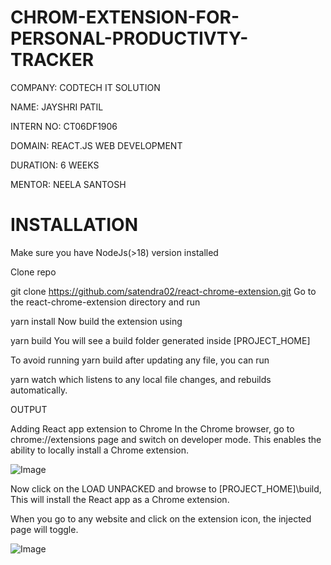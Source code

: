 # CHROM-EXTENSION-FOR-PERSONAL-PRODUCTIVTY-TRACKER

COMPANY: CODTECH IT SOLUTION

NAME: JAYSHRI PATIL

INTERN NO: CT06DF1906

DOMAIN: REACT.JS WEB DEVELOPMENT

DURATION: 6 WEEKS

MENTOR: NEELA SANTOSH

# INSTALLATION
Make sure you have NodeJs(>18) version installed

Clone repo

git clone https://github.com/satendra02/react-chrome-extension.git
Go to the react-chrome-extension directory and run

yarn install
Now build the extension using

yarn build
You will see a build folder generated inside [PROJECT_HOME]

To avoid running yarn build after updating any file, you can run

yarn watch
which listens to any local file changes, and rebuilds automatically.

OUTPUT

Adding React app extension to Chrome
In the Chrome browser, go to chrome://extensions page and switch on developer mode. This enables the ability to locally install a Chrome extension.

![Image](https://github.com/user-attachments/assets/fc8aeda3-463a-400c-9b87-ef28a60b1ffa)


Now click on the LOAD UNPACKED and browse to [PROJECT_HOME]\build, This will install the React app as a Chrome extension.

When you go to any website and click on the extension icon, the injected page will toggle.

![Image](https://github.com/user-attachments/assets/ec9c193d-67c9-4976-a8c0-3d9c3d320ee3)
